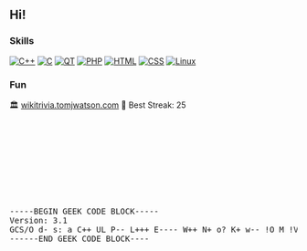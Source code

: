 Hi!
----

### Skills
<!--- icons from: https://github.com/tandpfun/skill-icons --->
[![C++](https://skillicons.dev/icons?i=cpp)](https://en.wikipedia.org/wiki/C%2B%2B "C++")
[![C](https://skillicons.dev/icons?i=c)](https://en.wikipedia.org/wiki/C_%28programming_language%29 "C")
[![QT](https://skillicons.dev/icons?i=qt)](https://www.qt.io/ "QT")
[![PHP](https://skillicons.dev/icons?i=php)](https://www.php.net/ "PHP")
[![HTML](https://skillicons.dev/icons?i=html)](https://html.spec.whatwg.org/ "HTML")
[![CSS](https://skillicons.dev/icons?i=css)](https://www.w3.org/TR/CSS/ "CSS")
[![Linux](https://skillicons.dev/icons?i=linux)](https://en.wikipedia.org/wiki/Linux "Linux")
<!--
[![My Skills](https://skillicons.dev/icons?i=c,cpp,qt,php,html,css,linux,md,regex&theme=light)](https://skillicons.dev)
[![My Skills](https://skillicons.dev/icons?i=c&theme=light)](https://skillicons.dev)
[![My Skills](https://skillicons.dev/icons?i=cpp&theme=light)](https://skillicons.dev)
-->
### Fun
🏛️ [wikitrivia.tomjwatson.com](https://wikitrivia.tomjwatson.com) 🥇 Best Streak: 25

<br><br><br><br><br><br><br><br>
<pre>
-----BEGIN GEEK CODE BLOCK-----
Version: 3.1
GCS/O d- s: a C++ UL P-- L+++ E---- W++ N+ o? K+ w-- !O M !V PS++ !Y !PGP !t !5 X- R- !tv b+ DI+ !D G>G+++ e++ z?
------END GEEK CODE BLOCK----
</pre>
